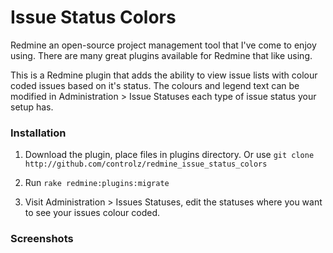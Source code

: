 # Issue Status Colors

Redmine an open-source project management tool that I've come to enjoy using. There are many great plugins available for Redmine that like using.

This is a Redmine plugin that adds the ability to view issue lists with colour coded issues based on it's status.
The colours and legend text can be modified in Administration > Issue Statuses each type of issue status your setup has.

### Installation

1. Download the plugin, place files in plugins directory.  Or use `git clone http://github.com/controlz/redmine_issue_status_colors`

2. Run `rake redmine:plugins:migrate`

3. Visit Administration > Issues Statuses, edit the statuses where you want to see your issues colour coded.

### Screenshots
